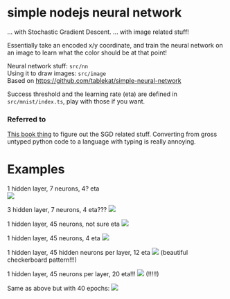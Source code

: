 # simple nodejs neural network

... with Stochastic Gradient Descent.
... with image related stuff!

Essentially take an encoded x/y coordinate, and train the neural network on an image to learn what the color should be at that point!

Neural network stuff: `src/nn`  
Using it to draw images: `src/image`  
Based on https://github.com/tablekat/simple-neural-network

Success threshold and the learning rate (eta) are defined in `src/mnist/index.ts`, play with those if you want.

### Referred to
[This book thing](http://neuralnetworksanddeeplearning.com/chap1.html) to figure out the SGD related stuff. Converting from gross untyped python code to a language with typing is really annoying.

# Examples
1 hidden layer, 7 neurons, 4? eta  
![](http://i.imgur.com/h1iIuw3.png)

3 hidden layer, 7 neurons, 4 eta???
![](http://i.imgur.com/WwurDVl.png)

1 hidden layer, 45 neurons, not sure eta
![](http://i.imgur.com/CxYugkU.png)

1 hidden layer, 45 neurons, 4 eta
![](http://i.imgur.com/t4quz9q.png)

1 hidden layer, 45 hidden neurons per layer, 12 eta
![](http://i.imgur.com/ukK7MPe.png)
(beautiful checkerboard pattern!!!)

1 hidden layer, 45 neurons per layer, 20 eta!!!
![](http://i.imgur.com/cFtYmDZ.png)
(!!!!!)

Same as above but with 40 epochs:
![](http://i.imgur.com/0mmMwSO.jpg)
